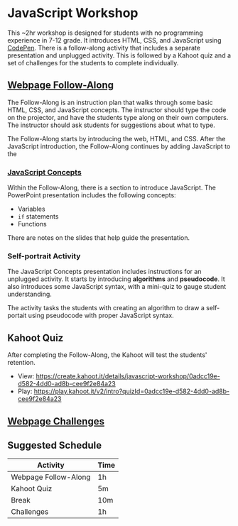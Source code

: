# JavaScript Workshop
This ~2hr workshop is designed for students with no programming experience in 7-12 grade. It introduces HTML, CSS, and JavaScript using [CodePen](https://codepen.io). There is a follow-along activity that includes a separate presentation and unplugged activity. This is followed by a Kahoot quiz and a set of challenges for the students to complete individually.

## [Webpage Follow-Along](WebpageFollowAlong.md)
The Follow-Along is an instruction plan that walks through some basic HTML, CSS, and JavaScript concepts. The instructor should type the code on the projector, and have the students type along on their own computers. The instructor should ask students for suggestions about what to type.

The Follow-Along starts by introducing the web, HTML, and CSS. After the JavaScript introduction, the Follow-Along continues by adding JavaScript to the 

### [JavaScript Concepts](JavaScriptConcepts.pptx)
Within the Follow-Along, there is a section to introduce JavaScript. The PowerPoint presentation includes the following concepts:
- Variables
- `if` statements
- Functions

There are notes on the slides that help guide the presentation.

### Self-portrait Activity
The JavaScript Concepts presentation includes instructions for an unplugged activity. It starts by introducing **algorithms** and **pseudocode**. It also introduces some JavaScript syntax, with a mini-quiz to gauge student understanding.

The activity tasks the students with creating an algorithm to draw a self-portait using pseudocode with proper JavaScript syntax.

## Kahoot Quiz
After completing the Follow-Along, the Kahoot will test the students' retention.

- View: https://create.kahoot.it/details/javascript-workshop/0adcc19e-d582-4dd0-ad8b-cee9f2e84a23
- Play: https://play.kahoot.it/v2/intro?quizId=0adcc19e-d582-4dd0-ad8b-cee9f2e84a23

## [Webpage Challenges](WebpageChallenges.md)

## Suggested Schedule
| Activity | Time |
|-|-|
| Webpage Follow-Along | 1h |
| Kahoot Quiz | 5m |
| Break | 10m |
| Challenges | 1h |